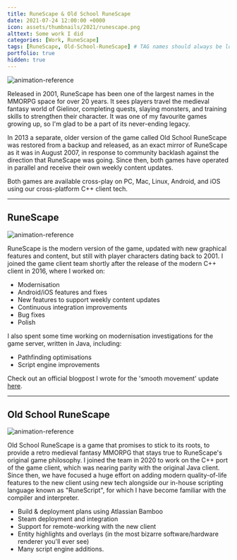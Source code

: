 ```yaml
---
title: RuneScape & Old School RuneScape
date: 2021-07-24 12:00:00 +0000
icon: assets/thumbnails/2021/runescape.png
alttext: Some work I did
categories: [Work, RuneScape]
tags: [RuneScape, Old-School-RuneScape] # TAG names should always be lowercase
portfolio: true
hidden: true
---
```


![animation-reference]({{site.url}}/assets/posts/2021-07-24-runescape/banner.jpg)

Released in 2001, RuneScape has been one of the largest names in the MMORPG space for over 20 years. It sees players travel the medieval fantasy world of Gielinor, completing quests, slaying monsters, and training skills to strengthen their character. It was one of my favourite games growing up, so I'm glad to be a part of its never-ending legacy.

In 2013 a separate, older version of the game called Old School RuneScape was restored from a backup and released, as an exact mirror of RuneScape as it was in August 2007, in response to community backlash against the direction that RuneScape was going. Since then, both games have operated in parallel and receive their own weekly content updates.

Both games are available cross-play on PC, Mac, Linux, Android, and iOS using our cross-platform C++ client tech.

---

## RuneScape

![animation-reference]({{site.url}}/assets/posts/2021-07-24-runescape/rs3.jpg)

RuneScape is the modern version of the game, updated with new graphical features and content, but still with player characters dating back to 2001. I joined the game client team shortly after the release of the modern C++ client in 2016, where I worked on:

- Modernisation
- Android/iOS features and fixes
- New features to support weekly content updates
- Continuous integration improvements
- Bug fixes
- Polish

I also spent some time working on modernisation investigations for the game server, written in Java, including:

- Pathfinding optimisations
- Script engine improvements

Check out an official blogpost I wrote for the 'smooth movement' update [here](https://secure.runescape.com/m=news/a=135/dev-blog---movement-in-runescape).

---

## Old School RuneScape

![animation-reference]({{site.url}}/assets/posts/2021-07-24-runescape/osrs.jpg)

Old School RuneScape is a game that promises to stick to its roots, to provide a retro medieval fantasy MMORPG that stays true to RuneScape's original game philosophy. I joined the team in 2020 to work on the C++ port of the game client, which was nearing parity with the original Java client. Since then, we have focused a huge effort on adding modern quality-of-life features to the new client using new tech alongside our in-house scripting language known as "RuneScript", for which I have become familiar with the compiler and interpreter.

- Build & deployment plans using Atlassian Bamboo
- Steam deployment and integration
- Support for remote-working with the new client
- Entity highlights and overlays (in the most bizarre software/hardware renderer you'll ever see)
- Many script engine additions.

